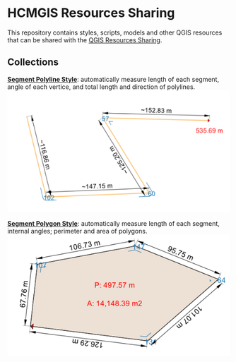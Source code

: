 # HCMGIS Resources Sharing

This repository contains styles, scripts, models and other QGIS 
resources that can be shared with the [QGIS Resources Sharing](https://qgis-contribution.github.io/QGIS-ResourceSharing/).

## Collections

[**Segment Polyline Style**](https://github.com/thangqd/HCMGIS-Resources/blob/main/collections/segments/style/Segment%20Polyline.qml): automatically measure length of each segment, angle of each vertice, and total length and direction of polylines.
![Segmen Polyline](collections/segments/preview/segment_polyline.png)


[**Segment Polygon Style**](https://github.com/thangqd/HCMGIS-Resources/blob/main/collections/segments/style/Segment%20Polygon.qml): automatically measure length of each segment, internal angles; perimeter and area of polygons.
![Segment Polygon](collections/segments/preview/segment_polygon.png)
